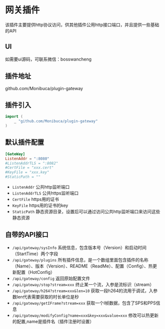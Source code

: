 # 网关插件

该插件主要提供http协议访问，供其他插件公用http接口端口，并且提供一些基础的API

## UI

如需要ui源码，可联系微信：bosswancheng

## 插件地址

github.com/Monibuca/plugin-gateway

## 插件引入
```go
import (
    _ "github.com/Monibuca/plugin-gateway"
)
```

## 默认插件配置
```toml
[GateWay]
ListenAddr = ":8080"
#ListenAddrTLS = ":8082"
#CertFile = "xxx.cert"
#KeyFile = "xxx.key"
#StaticPath = ""
```
- `ListenAddr` 公共http监听端口
- `ListenAddrTLS` 公共https监听端口
- `CertFile` https用的证书
- `KeyFile` https用的证书的key
- `StaticPath` 静态资源目录，设置后可以通过访问公共http监听端口来访问这些静态资源

## 自带的API接口

- `/api/gateway/sysInfo` 系统信息，包含版本号（Version）和启动时间（StartTime）两个字段
- `/api/gateway/plugins` 所有插件信息，是一个数组里面包含插件的名称（Name）、版本（Version）、README（ReadMe）、配置（Config）、热更新配置（HotConfig）
- `/api/gateway/config` 返回原始配置文件
- `/api/gateway/stop?stream=xxx` 终止某一个流，入参是流标识（stream）
- `/api/gateway/h264?stream=xxx&len=10` 获取一段h264的流用于调试，入参数len代表需要获取的时长单位是秒
- `/api/gateway/getIFrame?stream=xxx` 获取一个I帧数据，包含了SPS和PPS信息
- `/api/gateway/modifyConfig?name=xxx&key=xxx&value=xxx` 修改可以热更新的配置,name是插件名（插件注册时设置）